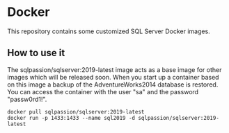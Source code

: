 # Docker

This repository contains some customized SQL Server Docker images.

## How to use it

The sqlpassion/sqlserver:2019-latest image acts as a base image for other images which will be released soon. When you start up a container based on this image a backup of the AdventureWorks2014 database is restored. You can access the container with the user "sa" and the password "passw0rd1!".

```shell
docker pull sqlpassion/sqlserver:2019-latest
docker run -p 1433:1433 --name sql2019 -d sqlpassion/sqlserver:2019-latest
```
